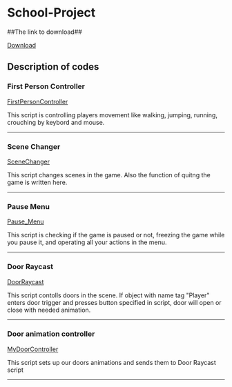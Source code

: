 # School-Project
##The link to download##

[Download](https://drive.google.com/drive/folders/1wuWEaa20q0egjENpYjKyBXr4Zu-Og7Il?usp=sharing)
## Description of codes ##
### First Person Controller ###
[FirstPersonController](https://github.com/1ce2k/School-Project/blob/main/School%20Project/Assets/ModularFirstPersonController/FirstPersonController/FirstPersonController.cs)

This script is controlling players movement like walking, jumping, running, crouching by keybord and mouse.
****
### Scene Changer ### 
[SceneChanger](https://github.com/1ce2k/School-Project/blob/main/School%20Project/Assets/Scripts/Scene/SceneChanger.cs)

This script changes scenes in the game. Also the function of quitng the game is written here.
****
### Pause Menu ###
[Pause_Menu](https://github.com/1ce2k/School-Project/blob/main/School%20Project/Assets/Scripts/Pause/Pause_Menu.cs)

This script is checking if the game is paused or not, freezing the game while you pause it, and operating all your actions in the menu.
****
### Door Raycast ###
[DoorRaycast](https://github.com/1ce2k/School-Project/blob/main/School%20Project/Assets/Scripts/Doors/DoorRaycast.cs)

This script contolls doors in the scene. If object with name tag "Player" enters door trigger and presses button specified in script, door will open or close with needed animation.
****
### Door animation controller ###
[MyDoorController](https://github.com/1ce2k/School-Project/blob/main/School%20Project/Assets/Scripts/Doors/MyDoorController.cs)

This script sets up our doors animations and sends them to Door Raycast script
****
